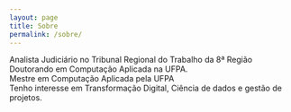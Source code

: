 ```yaml
---
layout: page
title: Sobre
permalink: /sobre/
---
```



Analista Judiciário no Tribunal Regional do Trabalho da 8ª Região <br>
Doutorando em Computação Aplicada na UFPA. <br>
Mestre em  Computação Aplicada pela UFPA <br>
Tenho interesse em Transformação Digital, Ciência de dados e gestão de projetos. <br>